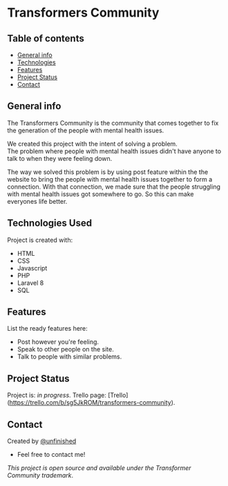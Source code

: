 

# Transformers Community

## Table of contents
* [General info](#general-info)
* [Technologies](#technologies-used)
* [Features](#features)
* [Project Status](#project-status)
* [Contact](#contact)

## General info
The Transformers Community is the community that comes together to fix the generation of the people with mental health issues.  

We created this project with the intent of solving a problem.  
The problem where people with mental health issues didn't have anyone to talk to when they were feeling down.

The way we solved this problem is by using post feature within the the website to bring the people with mental health issues together to form a connection.
With that connection, we made sure that the people struggling with mental health issues got somewhere to go. 
So this can make everyones life better.


## Technologies Used
Project is created with:
- HTML
- CSS
- Javascript
- PHP
- Laravel 8
- SQL

## Features
List the ready features here:
- Post however you're feeling.
- Speak to other people on the site.
- Talk to people with similar problems.


## Project Status
Project is: _in progress_. 
Trello page: [Trello] (https://trello.com/b/sg5JkROM/transformers-community).

## Contact
Created by [@unfinished](https://www.unfinishedd.nl)  

- Feel free to contact me!

_This project is open source and available under the Transformer Community trademark_.